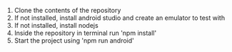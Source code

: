 1. Clone the contents of the repository
2. If not installed, install android studio and create an emulator to test with
3. If not installed, install nodejs
4. Inside the repository in terminal run 'npm install'
5. Start the project using 'npm run android'